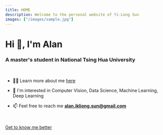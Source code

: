 ```yaml
---
title: HOME
description: Welcome to the personal website of Yi-Long Sun
images: ["/images/sample.jpg"]
---
```


<h1 align="left">Hi 👋, I'm Alan</h1>
<h3 align="left">A master's student in National Tsing Hua University</h3>
<br>

- 👨‍💻 Learn more about me [here](https://yilongsun.github.io/about/)

- 📝 I'm interested in Computer Vision, Data Science, Machine Learning, Deep Learning

- 📫 Feel free to reach me **alan.ikliong.sun@gmail.com**

<br>

[Get to know me better](/about "Get to know me better")